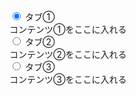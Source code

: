 <div class="tab-wrap">
 <input id="TAB-01" type="radio" name="TAB" class="tab-switch" checked="checked" />
 <label class="tab-label" for="TAB-01">タブ①</label>
    <div class="tab-content">
      コンテンツ①をここに入れる
    <!--/tab-content--></div>

 <input id="TAB-02" type="radio" name="TAB" class="tab-switch" />
 <label class="tab-label" for="TAB-02">タブ②</label>
    <div class="tab-content">
      コンテンツ②をここに入れる
    <!--/tab-content--></div>

 <input id="TAB-03" type="radio" name="TAB" class="tab-switch" />
 <label class="tab-label" for="TAB-03">タブ③</label>
    <div class="tab-content">
      コンテンツ③をここに入れる
    <!--/tab-content--></div>
<!--/tab-wrap--></div>
